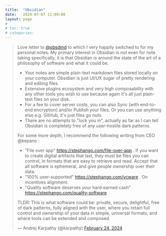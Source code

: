 ```yaml
---
title:  "Obsidian"
date:   2024-07-07 11:09:00
layout: page
#
# toc: true
# categories:
---
```




<blockquote class="twitter-tweet"><p lang="en" dir="ltr">Love letter to <a href="https://twitter.com/obsdmd?ref_src=twsrc%5Etfw">@obsdmd</a> to which I very happily switched to for my personal notes. My primary interest in Obsidian is not even for note taking specifically, it is that Obsidian is around the state of the art of a philosophy of software and what it could be.

- Your notes are simple plain-text markdown files stored locally on your computer. Obsidian is just UI/UX sugar of pretty rendering and editing files.
- Extensive plugins ecosystem and very high composability with any other tools you wish to use because again it's all just plain-text files on your disk.
- For a fee to cover server costs, you can also Sync (with end-to-end encryption) and/or Publish your files. Or you can use anything else e.g. GitHub, it's just files go nuts.
- There are no attempts to "lock you in", actually as far as I can tell Obsidian is completely free of any user-hostile dark patterns.

For some more depth, I recommend the following writing from CEO 
@kepano
:
- "File over app" https://stephango.com/file-over-app . If you want to create digital artifacts that last, they must be files you can control, in formats that are easy to retrieve and read. Accept that all software is ephemeral, and give people ownership over their data.
- "100% user-supported" https://stephango.com/vcware . On incentives alignment.
- "Quality software deserves your hard‑earned cash" https://stephango.com/quality-software 

TLDR: This is what software could be: private, secure, delightful, free of dark patterns, fully aligned with the user, where you retain full control and ownership of your data in simple, universal formats, and where tools can be extended and composed.
</p>&mdash; Andrej Karpathy (@karpathy) 
<a href="https://twitter.com/karpathy/status/1761467904737067456?ref_src=twsrc%5Etfw">February 24, 2024</a></blockquote> 